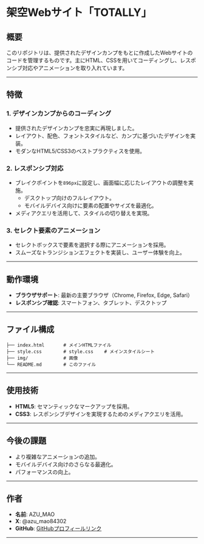 # 架空Webサイト「TOTALLY」

## 概要
このリポジトリは、提供されたデザインカンプをもとに作成したWebサイトのコードを管理するものです。主にHTML、CSSを用いてコーディングし、レスポンシブ対応やアニメーションを取り入れています。

---

## 特徴

### 1. **デザインカンプからのコーディング**
- 提供されたデザインカンプを忠実に再現しました。
- レイアウト、配色、フォントスタイルなど、カンプに基づいたデザインを実装。
- モダンなHTML5/CSS3のベストプラクティスを使用。

### 2. **レスポンシブ対応**
- ブレイクポイントを`896px`に設定し、画面幅に応じたレイアウトの調整を実施。
  - デスクトップ向けのフルレイアウト。
  - モバイルデバイス向けに要素の配置やサイズを最適化。
- メディアクエリを活用して、スタイルの切り替えを実現。

### 3. **セレクト要素のアニメーション**
- セレクトボックスで要素を選択する際にアニメーションを採用。
- スムーズなトランジションエフェクトを実装し、ユーザー体験を向上。
  
---

## 動作環境
- **ブラウザサポート**: 最新の主要ブラウザ（Chrome, Firefox, Edge, Safari）
- **レスポンシブ確認**: スマートフォン、タブレット、デスクトップ

---

## ファイル構成
```
├── index.html       # メインHTMLファイル
├── style.css        # style.css    # メインスタイルシート
├── img/             # 画像
└── README.md        # このファイル
```

---

## 使用技術
- **HTML5**: セマンティックなマークアップを採用。
- **CSS3**: レスポンシブデザインを実現するためのメディアクエリを活用。

---

## 今後の課題
- より複雑なアニメーションの追加。
- モバイルデバイス向けのさらなる最適化。
- パフォーマンスの向上。

---

## 作者
- **名前**: AZU_MAO
- **X**: @azu_mao84302
- **GitHub**: [GitHubプロフィールリンク](https://github.com/azumao1113)

---


